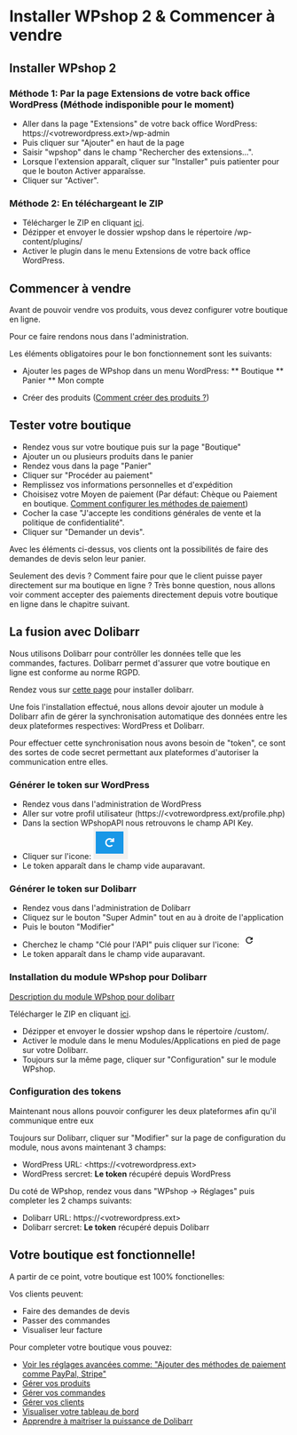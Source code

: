 # Installer WPshop 2 & Commencer à vendre

## Installer WPshop 2

### Méthode 1: Par la page Extensions de votre back office WordPress (Méthode indisponible pour le moment)

* Aller dans la page "Extensions" de votre back office WordPress: https://<votrewordpress.ext>/wp-admin
* Puis cliquer sur "Ajouter" en haut de la page
* Saisir "wpshop" dans le champ "Rechercher des extensions...".
* Lorsque l'extension apparaît, cliquer sur "Installer" puis patienter pour que le bouton Activer apparaîsse.
* Cliquer sur "Activer".

### Méthode 2: En téléchargeant le ZIP

* Télécharger le ZIP en cliquant [ici](https://github.com/Eoxia/wpshop/archive/2.0.0.zip).
* Dézipper et envoyer le dossier wpshop dans le répertoire /wp-content/plugins/
* Activer le plugin dans le menu Extensions de votre back office WordPress.

## Commencer à vendre

Avant de pouvoir vendre vos produits, vous devez configurer votre boutique en ligne.

Pour ce faire rendons nous dans l'administration.

Les éléments obligatoires pour le bon fonctionnement sont les suivants:

* Ajouter les pages de WPshop dans un menu WordPress:
** Boutique
** Panier
** Mon compte

* Créer des produits ([Comment créer des produits ?](https://github.com/Eoxia/wpshop-docs/blob/master/pages/product.md))

## Tester votre boutique

* Rendez vous sur votre boutique puis sur la page "Boutique"
* Ajouter un ou plusieurs produits dans le panier
* Rendez vous dans la page "Panier"
* Cliquer sur "Procéder au paiement"
* Remplissez vos informations personnelles et d'expédition
* Choisisez votre Moyen de paiement (Par défaut: Chèque ou Paiement en boutique. [Comment configurer les méthodes de paiement](https://github.com/Eoxia/wpshop-docs/blob/master/pages/configure.md))
* Cocher la case "J'accepte les conditions générales de vente et la politique de confidentialité".
* Cliquer sur "Demander un devis".

Avec les éléments ci-dessus, vos clients ont la possibilités de faire des demandes de devis selon leur panier.

Seulement des devis ? Comment faire pour que le client puisse payer directement sur ma boutique en ligne ? 
Très bonne question, nous allons voir comment accepter des paiements directement depuis votre boutique en ligne dans le chapitre suivant.

## La fusion avec Dolibarr

Nous utilisons Dolibarr pour contrôller les données telle que les commandes, factures.
Dolibarr permet d'assurer que votre boutique en ligne est conforme au norme RGPD.

Rendez vous sur [cette page](https://www.dolibarr.fr/) pour installer dolibarr.

Une fois l'installation effectué, nous allons devoir ajouter un module à Dolibarr afin de gérer la synchronisation automatique des données entre les deux plateformes respectives: WordPress et Dolibarr.

Pour effectuer cette synchronisation nous avons besoin de "token", ce sont des sortes de code secret permettant aux plateformes d'autoriser la communication entre elles.

### Générer le token sur WordPress

* Rendez vous dans l'administration de WordPress
* Aller sur votre profil utilisateur (https://<votrewordpress.ext/profile.php)
* Dans la section WPshopAPI nous retrouvons le champ API Key.
* Cliquer sur l'icone: ![](https://github.com/Eoxia/wpshop-docs/blob/master/images/generate-api-key.PNG)
* Le token apparaît dans le champ vide auparavant.

### Générer le token sur Dolibarr

* Rendez vous dans l'administration de Dolibarr
* Cliquez sur le bouton "Super Admin" tout en au à droite de l'application
* Puis le bouton "Modifier"
* Cherchez le champ "Clé pour l'API" puis cliquer sur l'icone: ![](https://github.com/Eoxia/wpshop-docs/blob/master/images/generate-api-key-doli.PNG)
* Le token apparaît dans le champ vide auparavant.

### Installation du module WPshop pour Dolibarr

[Description du module WPshop pour dolibarr](https://github.com/Eoxia/wpshop-docs/blob/master/pages/dolibarr/module-wpshop.md)

Télécharger le ZIP en cliquant [ici](https://github.com/Eoxia/doli-wpshop/archive/master.zip).
* Dézipper et envoyer le dossier wpshop dans le répertoire /custom/.	
* Activer le module dans le menu Modules/Applications en pied de page sur votre Dolibarr.	
* Toujours sur la même page, cliquer sur "Configuration" sur le module WPshop.

### Configuration des tokens

Maintenant nous allons pouvoir configurer les deux plateformes afin qu'il communique entre eux

Toujours sur Dolibarr, cliquer sur "Modifier" sur la page de configuration du module, nous avons maintenant 3 champs:

* WordPress URL: <https://<votrewordpress.ext>
* WordPress sercret: **Le token** récupéré depuis WordPress

Du coté de WPshop, rendez vous dans "WPshop -> Réglages" puis completer les 2 champs suivants:

* Dolibarr URL: https://<votrewordpress.ext>
* Dolibarr sercret: **Le token** récupéré depuis Dolibarr

## Votre boutique est fonctionnelle!

A partir de ce point, votre boutique est 100% fonctionelles:

Vos clients peuvent:

* Faire des demandes de devis
* Passer des commandes
* Visualiser leur facture

Pour completer votre boutique vous pouvez:

* [Voir les réglages avancées comme: "Ajouter des méthodes de paiement comme PayPal, Stripe"](https://github.com/Eoxia/wpshop-docs/blob/master/pages/configure.md)
* [Gérer vos produits](https://github.com/Eoxia/wpshop-docs/blob/master/pages/product.md)
* [Gérer vos commandes](https://github.com/Eoxia/wpshop-docs/blob/master/pages/order.md)
* [Gérer vos clients](https://github.com/Eoxia/wpshop-docs/blob/master/pages/third-party.md)
* [Visualiser votre tableau de bord](https://github.com/Eoxia/wpshop-docs/blob/master/pages/dashboard.md)
* [Apprendre à maitriser la puissance de Dolibarr](https://wiki.dolibarr.org/index.php/Documentation_utilisateur)
